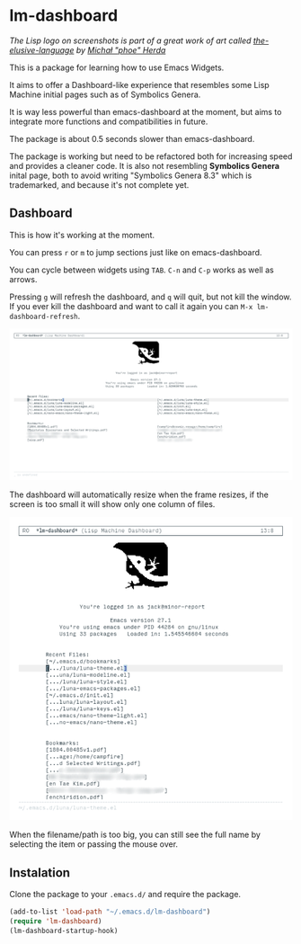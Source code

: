 # lm-dashboard
*The Lisp logo on screenshots is part of a great work of art called [the-elusive-language](https://github.com/phoe/the-elusive-language) by [Michał \"phoe\" Herda](https://phoe.github.io/)*

This is a package for learning how to use Emacs Widgets.

It aims to offer a Dashboard-like experience that resembles
some Lisp Machine initial pages such as of Symbolics Genera.

It is way less powerful than emacs-dashboard at the moment, but aims
to integrate more functions and compatibilities in future.

The package is about 0.5 seconds slower than emacs-dashboard.

The package is working but need to be refactored both for increasing
speed and provides a cleaner code.
It is also not resembling **Symbolics Genera** inital page, both to
avoid writing "Symbolics Genera 8.3" which is trademarked,
and because it's not complete yet.

## Dashboard
This is how it's working at the moment.

You can press `r` or `m` to jump sections just like on emacs-dashboard.

You can cycle between widgets using `TAB`.
`C-n` and `C-p` works as well as arrows.

Pressing `g` will refresh the dashboard,
and `q` will quit, but not kill the window.
If you ever kill the dashboard and want to call it again you can
`M-x lm-dashboard-refresh`.

![fullscreen][1]

The dashboard will automatically resize when the frame resizes,
if the screen is too small it will show only one column of files.

![halfscreen][2]

When the filename/path is too big, you can still see the full name
by selecting the item or passing the mouse over.

## Instalation

Clone the package to your `.emacs.d/` and require the package.

```lisp
(add-to-list 'load-path "~/.emacs.d/lm-dashboard")
(require 'lm-dashboard)
(lm-dashboard-startup-hook)
```

[1]: ./screenshots/lm-dashboard-full-screen.png
[2]: ./screenshots/lm-dashboard-half-screen.png
